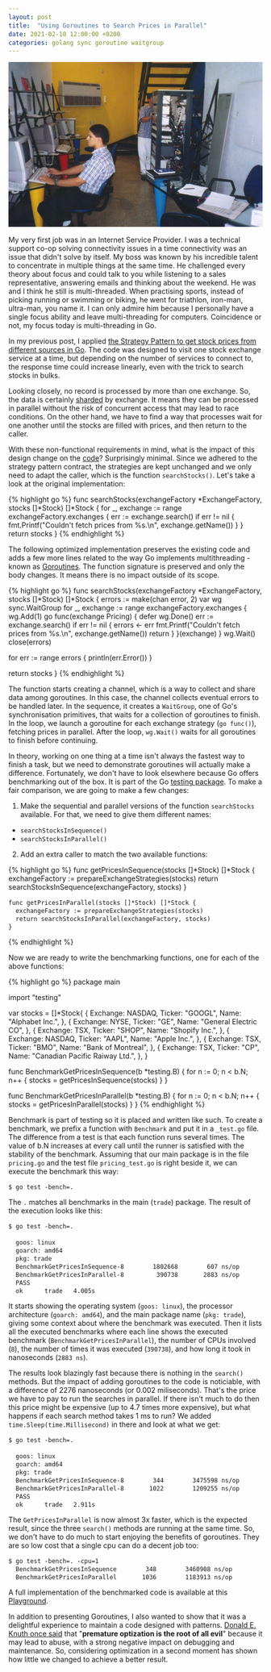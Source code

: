 ```yaml
---
layout: post
title:  "Using Goroutines to Search Prices in Parallel"
date: 2021-02-10 12:00:00 +0200
categories: golang sync goroutine waitgroup
---
```


![Stock Prices](/images/posts/golang-sync-goroutine.jpg)

My very first job was in an Internet Service Provider. I was a technical support co-op solving connectivity issues in a time connectivity was an issue that didn't solve by itself. My boss was known by his incredible talent to concentrate in multiple things at the same time. He challenged every theory about focus and could talk to you while listening to a sales representative, answering emails and thinking about the weekend. He was and I think he still is multi-threaded. When practising sports, instead of picking running or swimming or biking, he went for triathlon, iron-man, ultra-man, you name it. I can only admire him because I personally have a single focus ability and leave multi-threading for computers. Coincidence or not, my focus today is multi-threading in Go.

<!-- more -->

In my previous post, I applied [the Strategy Pattern to get stock prices from different sources in Go](https://www.hildeberto.com/2021/02/golang-strategy-pattern.html). The code was designed to visit one stock exchange service at a time, but depending on the number of services to connect to, the response time could increase linearly, even with the trick to search stocks in bulks.

Looking closely, no record is processed by more than one exchange. So, the data is certainly [sharded](https://en.wikipedia.org/wiki/Shard_(database_architecture)) by exchange. It means they can be processed in parallel without the risk of concurrent access that may lead to race conditions. On the other hand, we have to find a way that processes wait for one another until the stocks are filled with prices, and then return to the caller.

With these non-functional requirements in mind, what is the impact of this design change on the [code](https://play.golang.org/p/pL7qtlgPwqL)? Surprisingly minimal. Since we adhered to the strategy pattern contract, the strategies are kept unchanged and we only need to adapt the caller, which is the function `searchStocks()`.  Let's take a look at the original implementation:

{% highlight go %}
func searchStocks(exchangeFactory *ExchangeFactory, stocks []*Stock) []*Stock {
  for _, exchange := range exchangeFactory.exchanges {
    err := exchange.search()
    if err != nil {
      fmt.Printf("Couldn't fetch prices from %s.\n", exchange.getName())
    }
  }
  return stocks
}
{% endhighlight %}

The following optimized implementation preserves the existing code and adds a few more lines related to the way Go implements multithreading - known as [Goroutines](https://gobyexample.com/goroutines). The function signature is preserved and only the body changes. It means there is no impact outside of its scope.

{% highlight go %}
func searchStocks(exchangeFactory *ExchangeFactory, stocks []*Stock) []*Stock {
  errors := make(chan error, 2)
  var wg sync.WaitGroup
  for _, exchange := range exchangeFactory.exchanges {
    wg.Add(1)
    go func(exchange Pricing) {
      defer wg.Done()
      err := exchange.search()
      if err != nil {
        errors <- err
        fmt.Printf("Couldn't fetch prices from %s.\n", exchange.getName())
        return
      }
    }(exchange)
  }
  wg.Wait()
  close(errors)

  for err := range errors {
    println(err.Error())
  }

  return stocks
}
{% endhighlight %}

The function starts creating a channel, which is a way to collect and share data among goroutines. In this case, the channel collects eventual errors to be handled later. In the sequence, it creates a `WaitGroup`, one of Go's synchronisation primitives, that waits for a collection of goroutines to finish. In the loop, we launch a goroutine for each exchange strategy (`go func()`), fetching prices in parallel. After the loop, `wg.Wait()` waits for all goroutines to finish before continuing.

In theory, working on one thing at a time isn't always the fastest way to finish a task, but we need to demonstrate goroutines will actually make a difference. Fortunately, we don't have to look elsewhere because Go offers benchmarking out of the box. It is part of the Go [testing package](https://golang.org/pkg/testing/). To make a fair comparison, we are going to make a few changes:

1. Make the sequential and parallel versions of the function `searchStocks` available. For that, we need to give them different names:
  - `searchStocksInSequence()`
  - `searchStocksInParallel()`

2. Add an extra caller to match the two available functions:
     
{% highlight go %}
    func getPricesInSequence(stocks []*Stock) []*Stock {
      exchangeFactory := prepareExchangeStrategies(stocks)
      return searchStocksInSequence(exchangeFactory, stocks) 
    }

    func getPricesInParallel(stocks []*Stock) []*Stock {
      exchangeFactory := prepareExchangeStrategies(stocks)
      return searchStocksInParallel(exchangeFactory, stocks)
    }
{% endhighlight %}
       
Now we are ready to write the benchmarking functions, one for each of the above functions:
 
{% highlight go %}
package main

import "testing"

var stocks = []*Stock{
  {
    Exchange: NASDAQ,
    Ticker:   "GOOGL",
    Name:     "Alphabet Inc.",
  }, {
    Exchange: NYSE,
    Ticker:   "GE",
    Name:     "General Electric CO",
  }, {
    Exchange: TSX,
    Ticker:   "SHOP",
    Name:     "Shopify Inc.",
  }, {
    Exchange: NASDAQ,
    Ticker:   "AAPL",
    Name:     "Apple Inc.",
  }, {
    Exchange: TSX,
    Ticker:   "BMO",
    Name:     "Bank of Montreal",
  }, {
    Exchange: TSX,
    Ticker:   "CP",
    Name:     "Canadian Pacific Raiway Ltd.",
  },
}

func BenchmarkGetPricesInSequence(b *testing.B) {
  for n := 0; n < b.N; n++ {
    stocks = getPricesInSequence(stocks)
  }
}

func BenchmarkGetPricesInParallel(b *testing.B) {
  for n := 0; n < b.N; n++ {
    stocks = getPricesInParallel(stocks)
  }
}
{% endhighlight %}

Benchmark is part of testing so it is placed and written like such. To create a benchmark, we prefix a function with `Benchmark` and put it in a `_test.go` file. The difference from a test is that each function runs several times. The value of b.N increases at every call until the runner is satisfied with the stability of the benchmark. Assuming that our main package is in the file `pricing.go` and the test file `pricing_test.go` is right beside it, we can execute the benchmark this way:

    $ go test -bench=.

The `.` matches all benchmarks in the main (`trade`) package. The result of the execution looks like this:

```
$ go test -bench=.

  goos: linux
  goarch: amd64
  pkg: trade
  BenchmarkGetPricesInSequence-8        1802668        607 ns/op
  BenchmarkGetPricesInParallel-8         390738       2883 ns/op
  PASS
  ok      trade   4.005s
```

It starts showing the operating system (`goos: linux`), the processor architecture (`goarch: amd64`), and the main package name (`pkg: trade`), giving some context about where the benchmark was executed. Then it lists all the executed benchmarks where each line shows the executed benchmark (`BenchmarkGetPricesInParallel`), the number of CPUs involved (`8`), the number of times it was executed (`390738`), and how long it took in nanoseconds (`2883 ns`).

The results look blazingly fast because there is nothing in the `search()` methods. But the impact of adding goroutines to the code is noticiable, with a difference of 2276 nanoseconds (or 0.002 miliseconds). That's the price we have to pay to run the searches in parallel. If there isn't much to do then this price might be expensive (up to 4.7 times more expensive), but what happens if each search method takes 1 ms to run? We added `time.Sleep(time.Millisecond)` in there and look at what we get:

```
$ go test -bench=.

  goos: linux
  goarch: amd64
  pkg: trade
  BenchmarkGetPricesInSequence-8        344        3475598 ns/op
  BenchmarkGetPricesInParallel-8       1022        1209255 ns/op
  PASS
  ok      trade   2.911s
```
The `GetPricesInParallel` is now almost 3x faster, which is the expected result, since the three `search()` methods are running at the same time. So, we don't have to do much to start enjoying the benefits of goroutines. They are so low cost that a single cpu can do a decent job too:

```
$ go test -bench=. -cpu=1
  BenchmarkGetPricesInSequence        348        3460908 ns/op
  BenchmarkGetPricesInParallel       1036        1183913 ns/op
```

A full implementation of the benchmarked code is available at this [Playground](https://play.golang.org/p/wP5gmoIJt2i).

In addition to presenting Goroutines, I also wanted to show that it was a delightful experience to maintain a code designed with patterns. [Donald E. Knuth once said](https://pic.plover.com/knuth-GOTO.pdf) that "__premature optization is the root of all evil__" because it may lead to abuse, with a strong negative impact on debugging and maintenance. So, considering optimization in a second moment has shown how little we changed to achieve a better result.
